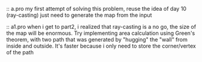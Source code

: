 :: a.pro
my first attempt of solving this problem,
reuse the idea of day 10 (ray-casting)
just need to generate the map from the input

:: a1.pro
when i get to part2, i realized that ray-casting is a no go,
the size of the map will be enormous.
Try implementing area calculation using Green's theorem,
with two path that was generated by "hugging" the "wall" from inside and outside.
It's faster because i only need to store the corner/vertex of the path
